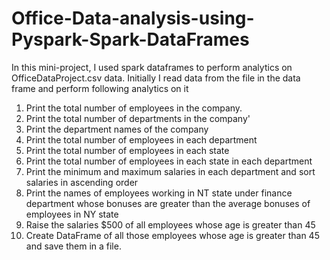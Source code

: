 # Office-Data-analysis-using-Pyspark-Spark-DataFrames

In this mini-project, I used spark dataframes to perform analytics on OfficeDataProject.csv data.
Initially I read data from the file in the data frame and perform following analytics on it
1) Print the total number of employees in the company.
2) Print the total number of departments in the company'
3) Print the department names of the company
4) Print the total number of employees in each department
5) Print the total number of employees in each state
6) Print the total number of employees in each state in each department
7) Print the minimum and maximum salaries in each department and sort salaries in ascending order
8) Print the names of employees working in NT state under finance department whose bonuses are greater than the average bonuses of employees in NY state
9) Raise the salaries $500 of all employees whose age is greater than 45
10) Create DataFrame of all those employees whose age is greater than 45 and save them in a file.

